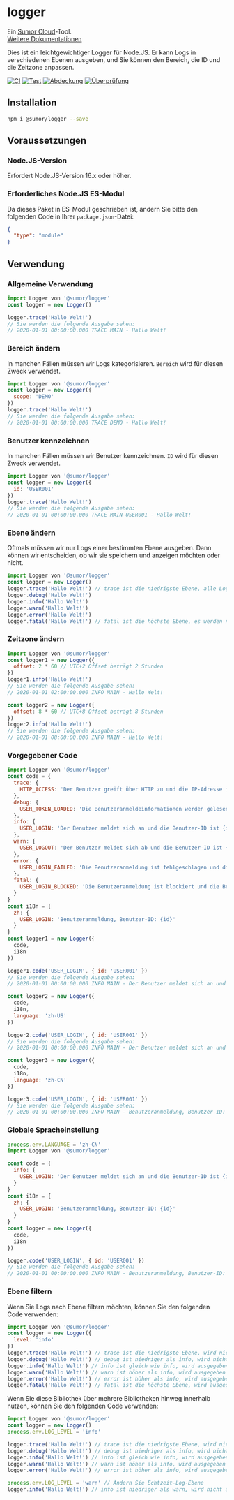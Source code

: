 # logger

Ein [Sumor Cloud](https://sumor.cloud)-Tool.  
[Weitere Dokumentationen](https://sumor.cloud/logger)

Dies ist ein leichtgewichtiger Logger für Node.JS.
Er kann Logs in verschiedenen Ebenen ausgeben, und Sie können den Bereich, die ID und die Zeitzone anpassen.

[![CI](https://github.com/sumor-cloud/logger/actions/workflows/ci.yml/badge.svg)](https://github.com/sumor-cloud/logger/actions/workflows/ci.yml)
[![Test](https://github.com/sumor-cloud/logger/actions/workflows/ut.yml/badge.svg)](https://github.com/sumor-cloud/logger/actions/workflows/ut.yml)
[![Abdeckung](https://github.com/sumor-cloud/logger/actions/workflows/coverage.yml/badge.svg)](https://github.com/sumor-cloud/logger/actions/workflows/coverage.yml)
[![Überprüfung](https://github.com/sumor-cloud/logger/actions/workflows/audit.yml/badge.svg)](https://github.com/sumor-cloud/logger/actions/workflows/audit.yml)

## Installation

```bash
npm i @sumor/logger --save
```

## Voraussetzungen

### Node.JS-Version

Erfordert Node.JS-Version 16.x oder höher.

### Erforderliches Node.JS ES-Modul

Da dieses Paket in ES-Modul geschrieben ist, ändern Sie bitte den folgenden Code in Ihrer `package.json`-Datei:

```json
{
  "type": "module"
}
```

## Verwendung

### Allgemeine Verwendung

```js
import Logger von '@sumor/logger'
const logger = new Logger()

logger.trace('Hallo Welt!')
// Sie werden die folgende Ausgabe sehen:
// 2020-01-01 00:00:00.000 TRACE MAIN - Hallo Welt!
```

### Bereich ändern

In manchen Fällen müssen wir Logs kategorisieren. `Bereich` wird für diesen Zweck verwendet.

```js
import Logger von '@sumor/logger'
const logger = new Logger({
  scope: 'DEMO'
})
logger.trace('Hallo Welt!')
// Sie werden die folgende Ausgabe sehen:
// 2020-01-01 00:00:00.000 TRACE DEMO - Hallo Welt!
```

### Benutzer kennzeichnen

In manchen Fällen müssen wir Benutzer kennzeichnen. `ID` wird für diesen Zweck verwendet.

```js
import Logger von '@sumor/logger'
const logger = new Logger({
  id: 'USER001'
})
logger.trace('Hallo Welt!')
// Sie werden die folgende Ausgabe sehen:
// 2020-01-01 00:00:00.000 TRACE MAIN USER001 - Hallo Welt!
```

### Ebene ändern

Oftmals müssen wir nur Logs einer bestimmten Ebene ausgeben. Dann können wir entscheiden, ob wir sie speichern und anzeigen möchten oder nicht.

```js
import Logger von '@sumor/logger'
const logger = new Logger()
logger.trace('Hallo Welt!') // trace ist die niedrigste Ebene, alle Logs werden ausgegeben
logger.debug('Hallo Welt!')
logger.info('Hallo Welt!')
logger.warn('Hallo Welt!')
logger.error('Hallo Welt!')
logger.fatal('Hallo Welt!') // fatal ist die höchste Ebene, es werden nur kritische Fehler ausgegeben
```

### Zeitzone ändern

```js
import Logger von '@sumor/logger'
const logger1 = new Logger({
  offset: 2 * 60 // UTC+2 Offset beträgt 2 Stunden
})
logger1.info('Hallo Welt!')
// Sie werden die folgende Ausgabe sehen:
// 2020-01-01 02:00:00.000 INFO MAIN - Hallo Welt!

const logger2 = new Logger({
  offset: 8 * 60 // UTC+8 Offset beträgt 8 Stunden
})
logger2.info('Hallo Welt!')
// Sie werden die folgende Ausgabe sehen:
// 2020-01-01 08:00:00.000 INFO MAIN - Hallo Welt!
```

### Vorgegebener Code

```js
import Logger von '@sumor/logger'
const code = {
  trace: {
    HTTP_ACCESS: 'Der Benutzer greift über HTTP zu und die IP-Adresse ist {ip}'
  },
  debug: {
    USER_TOKEN_LOADED: 'Die Benutzeranmeldeinformationen werden gelesen und die Benutzer-ID ist {id}'
  },
  info: {
    USER_LOGIN: 'Der Benutzer meldet sich an und die Benutzer-ID ist {id}'
  },
  warn: {
    USER_LOGOUT: 'Der Benutzer meldet sich ab und die Benutzer-ID ist {id}'
  },
  error: {
    USER_LOGIN_FAILED: 'Die Benutzeranmeldung ist fehlgeschlagen und die Benutzer-ID ist {id}'
  },
  fatal: {
    USER_LOGIN_BLOCKED: 'Die Benutzeranmeldung ist blockiert und die Benutzer-ID ist {id}'
  }
}
const i18n = {
  zh: {
    USER_LOGIN: 'Benutzeranmeldung, Benutzer-ID: {id}'
  }
}
const logger1 = new Logger({
  code,
  i18n
})

logger1.code('USER_LOGIN', { id: 'USER001' })
// Sie werden die folgende Ausgabe sehen:
// 2020-01-01 00:00:00.000 INFO MAIN - Der Benutzer meldet sich an und die Benutzer-ID ist USER001

const logger2 = new Logger({
  code,
  i18n,
  language: 'zh-US'
})

logger2.code('USER_LOGIN', { id: 'USER001' })
// Sie werden die folgende Ausgabe sehen:
// 2020-01-01 00:00:00.000 INFO MAIN - Der Benutzer meldet sich an und die Benutzer-ID ist USER001

const logger3 = new Logger({
  code,
  i18n,
  language: 'zh-CN'
})

logger3.code('USER_LOGIN', { id: 'USER001' })
// Sie werden die folgende Ausgabe sehen:
// 2020-01-01 00:00:00.000 INFO MAIN - Benutzeranmeldung, Benutzer-ID: USER001
```

### Globale Spracheinstellung

```js
process.env.LANGUAGE = 'zh-CN'
import Logger von '@sumor/logger'

const code = {
  info: {
    USER_LOGIN: 'Der Benutzer meldet sich an und die Benutzer-ID ist {id}'
  }
}
const i18n = {
  zh: {
    USER_LOGIN: 'Benutzeranmeldung, Benutzer-ID: {id}'
  }
}
const logger = new Logger({
  code,
  i18n
})

logger.code('USER_LOGIN', { id: 'USER001' })
// Sie werden die folgende Ausgabe sehen:
// 2020-01-01 00:00:00.000 INFO MAIN - Benutzeranmeldung, Benutzer-ID: USER001
```

### Ebene filtern

Wenn Sie Logs nach Ebene filtern möchten, können Sie den folgenden Code verwenden:

```js
import Logger von '@sumor/logger'
const logger = new Logger({
  level: 'info'
})
logger.trace('Hallo Welt!') // trace ist die niedrigste Ebene, wird nicht ausgegeben
logger.debug('Hallo Welt!') // debug ist niedriger als info, wird nicht ausgegeben
logger.info('Hallo Welt!') // info ist gleich wie info, wird ausgegeben
logger.warn('Hallo Welt!') // warn ist höher als info, wird ausgegeben
logger.error('Hallo Welt!') // error ist höher als info, wird ausgegeben
logger.fatal('Hallo Welt!') // fatal ist die höchste Ebene, wird ausgegeben
```

Wenn Sie diese Bibliothek über mehrere Bibliotheken hinweg innerhalb nutzen, können Sie den folgenden Code verwenden:

```js
import Logger von '@sumor/logger'
const logger = new Logger()
process.env.LOG_LEVEL = 'info'

logger.trace('Hallo Welt!') // trace ist die niedrigste Ebene, wird nicht ausgegeben
logger.debug('Hallo Welt!') // debug ist niedriger als info, wird nicht ausgegeben
logger.info('Hallo Welt!') // info ist gleich wie info, wird ausgegeben
logger.warn('Hallo Welt!') // warn ist höher als info, wird ausgegeben
logger.error('Hallo Welt!') // error ist höher als info, wird ausgegeben

process.env.LOG_LEVEL = 'warn' // Ändern Sie Echtzeit-Log-Ebene
logger.info('Hallo Welt!') // info ist niedriger als warn, wird nicht ausgegeben
```
